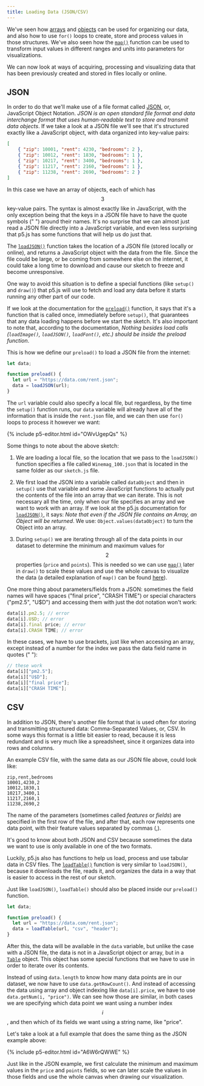 ```yaml
---
title: Loading Data (JSON/CSV)
---
```


We've seen how [arrays](../../p5/arrays/) and [objects](../../p5/objects/) can be used for organizing our data, and also how to use `for()` loops to create, store and process values in those structures. We've also seen how the [`map()`](../maths/) function can be used to transform input values in different ranges and units into parameters for visualizations.

We can now look at ways of acquiring, processing and visualizing data that has been previously created and stored in files locally or online.

## JSON

In order to do that we'll make use of a file format called [JSON](https://en.wikipedia.org/wiki/JSON), or, JavaScript Object Notation. *JSON is an open standard file format and data interchange format that uses human-readable text to store and transmit data objects*. If we take a look at a JSON file we'll see that it's structured exactly like a JavaScript object, with data organized into key-value pairs:
```json
[
	{ "zip": 10001, "rent": 4230, "bedrooms": 2 },
	{ "zip": 10012, "rent": 1830, "bedrooms": 1 },
	{ "zip": 10217, "rent": 3400, "bedrooms": 1 },
	{ "zip": 11217, "rent": 2160, "bedrooms": 1 },
	{ "zip": 11238, "rent": 2690, "bedrooms": 2 }
]
```

In this case we have an array of objects, each of which has $$3$$ key-value pairs. The syntax is almost exactly like in JavaScript, with the only exception being that the keys in a JSON file have to have the quote symbols (" ") around their names. It's no surprise that we can almost just read a JSON file directly into a JavaScript variable, and even less surprising that p5.js has some functions that will help us do just that.

The [`loadJSON()`](https://p5js.org/reference/#/p5/loadJSON) function takes the location of a JSON file (stored locally or online), and returns a JavaScript object with the data from the file. Since the file could be large, or be coming from somewhere else on the internet, it could take a long time to download and cause our sketch to freeze and become unresponsive.

One way to avoid this situation is to define a special functions (like `setup()` and `draw()`) that p5.js will use to fetch and load any data before it starts running any other part of our code.

If we look at the documentation for the [`preload()`](https://p5js.org/reference/#/p5/preload) function, it says that it's a function that is called once, immediately before `setup()`, that guarantees that any data loading happens before we start the sketch. It's also important to note that, according to the documentation, *Nothing besides load calls (`loadImage()`, `loadJSON()`, `loadFont()`, etc.) should be inside the preload function*.

This is how we define our `preload()` to load a JSON file from the internet:
```js
let data;

function preload() {
  let url = "https://data.com/rent.json";
  data = loadJSON(url);
}
```

The `url` variable could also specify a local file, but regardless, by the time the `setup()` function runs, our `data` variable will already have all of the information that is inside the `rent.json` file, and we can then use `for()` loops to process it however we want:

{% include p5-editor.html id="OWvUgepQs" %}

Some things to note about the above sketch:

1. We are loading a local file, so the location that we pass to the `loadJSON()` function specifies a file called `Winemag_100.json` that is located in the same folder as our `sketch.js` file.

2. We first load the JSON into a variable called `dataObject` and then in `setup()` use that variable and some JavaScript functions to actually put the contents of the file into an array that we can iterate. This is not necessary all the time, only when our file specifies an array and we want to work with an array. If we look at the p5.js documentation for [`loadJSON()`](https://p5js.org/reference/#/p5/loadJSON), it says: *Note that even if the JSON file contains an Array, an Object will be returned*. We use: `Object.values(dataObject)` to turn the Object into an array.

3. During `setup()` we are iterating through all of the data points in our dataset to determine the minimum and maximum values for $$2$$ properties (`price` and `points`). This is needed so we can use [`map()`](https://p5js.org/reference/#/p5/map) later in `draw()` to scale these values and use the whole canvas to visualize the data (a detailed explanation of `map()` can be found [here](../../creative-coding/maths/)).

One more thing about parameters/fields from a JSON: sometimes the field names will have spaces ("final price", "CRASH TIME") or special characters ("pm2.5", "U$D") and accessing them with just the dot notation won't work:
```js
data[i].pm2.5; // error
data[i].U$D; // error
data[i].final price; // error
data[i].CRASH TIME; // error
```

In these cases, we have to use brackets, just like when accessing an array, except instead of a number for the index we pass the data field name in quotes (" "):
```js
// these work
data[i]["pm2.5"];
data[i]["U$D"];
data[i]["final price"];
data[i]["CRASH TIME"];
```

## CSV
In addition to JSON, there's another file format that is used often for storing and transmitting structured data: Comma-Separated Values, or, CSV. In some ways this format is a little bit easier to read, because it is less redundant and is very much like a spreadsheet, since it organizes data into rows and columns.

An example CSV file, with the same data as our JSON file above, could look like:

```csv
zip,rent,bedrooms
10001,4230,2
10012,1830,1
10217,3400,1
11217,2160,1
11238,2690,2
```

The name of the parameters (sometimes called *features* or *fields*) are specified in the first row of the file, and after that, each row represents one data point, with their feature values separated by commas (,).

It's good to know about both JSON and CSV because sometimes the data we want to use is only available in one of the two formats.

Luckily, p5.js also has functions to help us load, process and use tabular data in CSV files. The [`loadTable()`](https://p5js.org/reference/#/p5/loadTable) function is very similar to `loadJSON()`, because it downloads the file, reads it, and organizes the data in a way that is easier to access in the rest of our sketch.

Just like `loadJSON()`, `loadTable()` should also be placed inside our `preload()` function.
```js
let data;

function preload() {
  let url = "https://data.com/rent.json";
  data = loadTable(url, "csv", "header");
}
```

After this, the data will be available in the `data` variable, but unlike the case with a JSON file, the data is not in a JavaScript object or array, but in a [`Table`](https://p5js.org/reference/#/p5.Table) object. This object has some special functions that we have to use in order to iterate over its contents.

Instead of using `data.length` to know how many data points are in our dataset, we now have to use `data.getRowCount()`. And instead of accessing the data using array and object indexing like `data[i].price`, we have to use `data.getNum(i, "price")`. We can see how those are similar, in both cases we are specifying which data point we want using a number index $$i$$, and then which of its fields we want using a string name, like "price".

Let's take a look at a full example that does the same thing as the JSON example above:

{% include p5-editor.html id="A6W6rQWWE" %}

Just like in the JSON example, we first calculate the minimum and maximum values in the `price` and `points` fields, so we can later scale the values in those fields and use the whole canvas when drawing our visualization.
